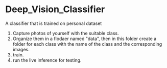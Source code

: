# Deep_Vision_Classifier
A classifier that is trained on personal dataset

1. Capture photos of yourself with the suitable class.
2. Organize them in a flodaer named "data", then in this folder create a folder for each class with the name of the class and the corresponding images.
3. train.
4. run the live inference for testing.
